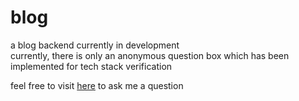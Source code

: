 # blog
a blog backend currently in development    
currently, there is only an anonymous question box which has been implemented for tech stack verification

feel free to visit [here](https://young-zy.com) to ask me a question

